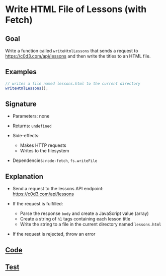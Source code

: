 # Write HTML File of Lessons (with Fetch)

## Goal

Write a function called `writeHtmlLessons` that sends a request to https://c0d3.com/api/lessons and then write the titles to an HTML file.

## Examples

```js
// writes a file named lessons.html to the current directory
writeHtmlLessons();
```

## Signature

- Parameters: none
- Returns: `undefined`
- Side-effects:

  - Makes HTTP requests
  - Writes to the filesystem

- Dependencies: `node-fetch`, `fs.writeFile`

## Explanation

- Send a request to the lessons API endpoint: https://c0d3.com/api/lessons
- If the request is fulfilled:

  - Parse the response `body` and create a JavaScript value (array)
  - Create a string of `h1` tags containing each lesson title
  - Write the string to a file in the current directory named `lessons.html`

- If the request is rejected, throw an error

## [Code](index.js)

## [Test](index.test.js)
